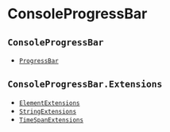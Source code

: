 # ConsoleProgressBar

## `ConsoleProgressBar`

- [`ProgressBar`](ConsoleProgressBar/ProgressBar)

## `ConsoleProgressBar.Extensions`

- [`ElementExtensions`](ConsoleProgressBar.Extensions/ElementExtensions)
- [`StringExtensions`](ConsoleProgressBar.Extensions/StringExtensions)
- [`TimeSpanExtensions`](ConsoleProgressBar.Extensions/TimeSpanExtensions)
